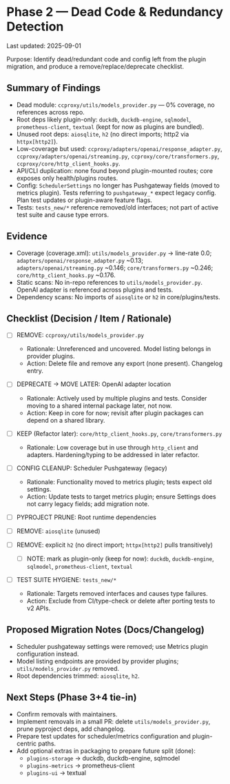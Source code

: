 # Phase 2 — Dead Code & Redundancy Detection

Last updated: 2025-09-01

Purpose: Identify dead/redundant code and config left from the plugin migration, and produce a remove/replace/deprecate checklist.

## Summary of Findings

- Dead module: `ccproxy/utils/models_provider.py` — 0% coverage, no references across repo.
- Root deps likely plugin-only: `duckdb`, `duckdb-engine`, `sqlmodel`, `prometheus-client`, `textual` (kept for now as plugins are bundled).
- Unused root deps: `aiosqlite`, `h2` (no direct imports; http2 via `httpx[http2]`).
- Low-coverage but used: `ccproxy/adapters/openai/response_adapter.py`, `ccproxy/adapters/openai/streaming.py`, `ccproxy/core/transformers.py`, `ccproxy/core/http_client_hooks.py`.
- API/CLI duplication: none found beyond plugin-mounted routes; core exposes only health/plugins routes.
- Config: `SchedulerSettings` no longer has Pushgateway fields (moved to metrics plugin). Tests referring to `pushgateway_*` expect legacy config. Plan test updates or plugin-aware feature flags.
- Tests: `tests_new/*` reference removed/old interfaces; not part of active test suite and cause type errors.

## Evidence

- Coverage (coverage.xml): `utils/models_provider.py` → line-rate 0.0; `adapters/openai/response_adapter.py` ~0.13; `adapters/openai/streaming.py` ~0.146; `core/transformers.py` ~0.246; `core/http_client_hooks.py` ~0.176.
- Static scans: No in-repo references to `utils/models_provider.py`. OpenAI adapter is referenced across plugins and tests.
- Dependency scans: No imports of `aiosqlite` or `h2` in core/plugins/tests.

## Checklist (Decision / Item / Rationale)

- [ ] REMOVE: `ccproxy/utils/models_provider.py`
  - Rationale: Unreferenced and uncovered. Model listing belongs in provider plugins.
  - Action: Delete file and remove any export (none present). Changelog entry.

- [ ] DEPRECATE → MOVE LATER: OpenAI adapter location
  - Rationale: Actively used by multiple plugins and tests. Consider moving to a shared internal package later, not now.
  - Action: Keep in core for now; revisit after plugin packages can depend on a shared library.

- [ ] KEEP (Refactor later): `core/http_client_hooks.py`, `core/transformers.py`
  - Rationale: Low coverage but in use through `http_client` and adapters. Hardening/typing to be addressed in later refactor.

- [ ] CONFIG CLEANUP: Scheduler Pushgateway (legacy)
  - Rationale: Functionality moved to metrics plugin; tests expect old settings.
  - Action: Update tests to target metrics plugin; ensure Settings does not carry legacy fields; add migration note.

- [ ] PYPROJECT PRUNE: Root runtime dependencies
- [ ] REMOVE: `aiosqlite` (unused)
- [ ] REMOVE: explicit `h2` (no direct import; `httpx[http2]` pulls transitively)
  - [ ] NOTE: mark as plugin-only (keep for now): `duckdb`, `duckdb-engine`, `sqlmodel`, `prometheus-client`, `textual`

- [ ] TEST SUITE HYGIENE: `tests_new/*`
  - Rationale: Targets removed interfaces and causes type failures.
  - Action: Exclude from CI/type-check or delete after porting tests to v2 APIs.

## Proposed Migration Notes (Docs/Changelog)

- Scheduler pushgateway settings were removed; use Metrics plugin configuration instead.
- Model listing endpoints are provided by provider plugins; `utils/models_provider.py` removed.
- Root dependencies trimmed: `aiosqlite`, `h2`.

## Next Steps (Phase 3+4 tie-in)

- Confirm removals with maintainers.
- Implement removals in a small PR: delete `utils/models_provider.py`, prune pyproject deps, add changelog.
- Prepare test updates for scheduler/metrics configuration and plugin-centric paths.
- Add optional extras in packaging to prepare future split (done):
  - `plugins-storage` → duckdb, duckdb-engine, sqlmodel
  - `plugins-metrics` → prometheus-client
  - `plugins-ui` → textual
